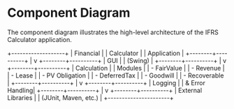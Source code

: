 # Component Diagram

The component diagram illustrates the high-level architecture of the IFRS Calculator application.

+-------------------+
| Financial |
| Calculator |
| Application |
+--------+----------+
|
v
+--------+----------+
| GUI |
| (Swing) |
+--------+----------+
|
v
+--------+----------+
| Calculation |
| Modules |
| - FairValue |
| - Revenue |
| - Lease |
| - PV Obligation |
| - DeferredTax |
| - Goodwill |
| - Recoverable |
+--------+----------+
|
v
+--------+----------+
| Logging |
| & Error Handling|
+--------+----------+
|
v
+--------+----------+
| External Libraries |
| (JUnit, Maven, etc.) |
+----------------------+